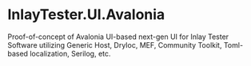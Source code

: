 # InlayTester.UI.Avalonia
Proof-of-concept of Avalonia UI-based next-gen UI for Inlay Tester Software utilizing Generic Host, DryIoc, MEF, Community Toolkit, Toml-based localization, Serilog, etc.
